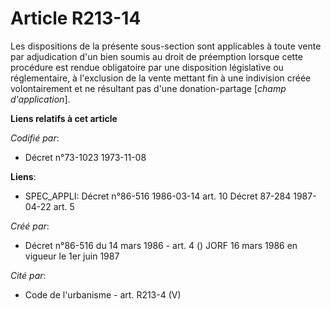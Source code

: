 # Article R213-14

Les dispositions de la présente sous-section sont applicables à toute vente par adjudication d'un bien soumis au droit de
préemption lorsque cette procédure est rendue obligatoire par une disposition législative ou réglementaire, à l'exclusion de
la vente mettant fin à une indivision créée volontairement et ne résultant pas d'une donation-partage [*champ
d'application*].

**Liens relatifs à cet article**

_Codifié par_:

  - Décret n°73-1023 1973-11-08

**Liens**:

  - SPEC_APPLI: Décret n°86-516 1986-03-14 art. 10 Décret 87-284 1987-04-22 art. 5

_Créé par_:

  - Décret n°86-516 du 14 mars 1986 - art. 4 () JORF 16 mars 1986 en vigueur le   1er juin 1987

_Cité par_:

  - Code de l'urbanisme - art. R213-4 (V)
